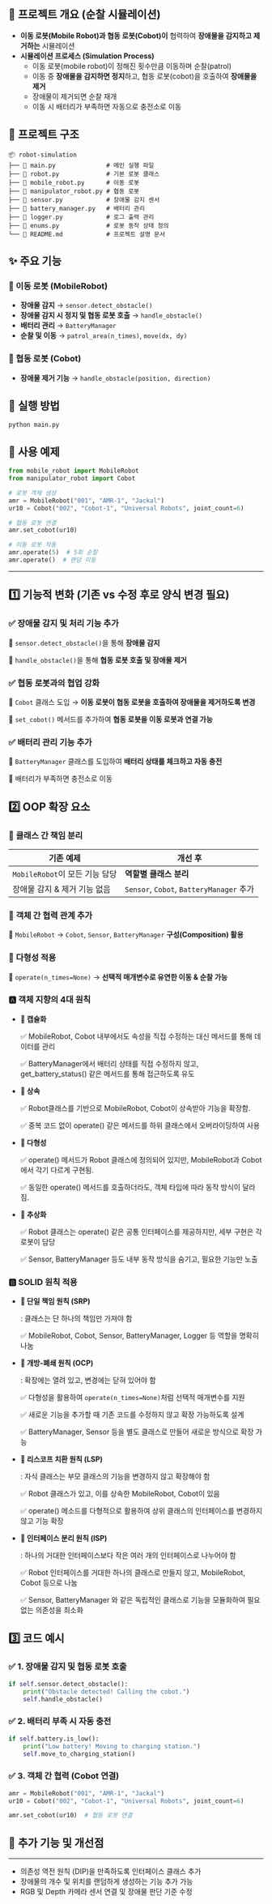 ## 📌 프로젝트 개요 (**순찰 시뮬레이션**)

- **이동 로봇(Mobile Robot)과 협동 로봇(Cobot)이** 협력하여 **장애물을 감지하고 제거하는** 시뮬레이션
- **시뮬레이션 프로세스 (Simulation Process)**
    - 이동 로봇(mobile robot)이 정해진 횟수만큼 이동하며 순찰(patrol)
    - 이동 중 **장애물을 감지하면 정지**하고, 협동 로봇(cobot)을 호출하여 **장애물을 제거**
    - 장애물이 제거되면 순찰 재개
    - 이동 시 배터리가 부족하면 자동으로 충전소로 이동

## 📂 프로젝트 구조

```
📦 robot-simulation
├── 📄 main.py              # 메인 실행 파일
├── 📄 robot.py             # 기본 로봇 클래스
├── 📄 mobile_robot.py      # 이동 로봇
├── 📄 manipulator_robot.py # 협동 로봇
├── 📄 sensor.py            # 장애물 감지 센서
├── 📄 battery_manager.py   # 배터리 관리
├── 📄 logger.py            # 로그 출력 관리
├── 📄 enums.py             # 로봇 동작 상태 정의
└── 📄 README.md            # 프로젝트 설명 문서

```

## ✨ 주요 기능


### 🚗 이동 로봇 (MobileRobot)

- **장애물 감지** → `sensor.detect_obstacle()`
- **장애물 감지 시 정지 및 협동 로봇 호출** → `handle_obstacle()`
- **배터리 관리** → `BatteryManager`
- **순찰 및 이동** → `patrol_area(n_times)`, `move(dx, dy)`

### 🤖 협동 로봇 (Cobot)

- **장애물 제거 기능** → `handle_obstacle(position, direction)`

## 🚀 실행 방법

```
python main.py

```

## 📝 사용 예제


```python
from mobile_robot import MobileRobot
from manipulator_robot import Cobot

# 로봇 객체 생성
amr = MobileRobot("001", "AMR-1", "Jackal")
ur10 = Cobot("002", "Cobot-1", "Universal Robots", joint_count=6)

# 협동 로봇 연결
amr.set_cobot(ur10)

# 이동 로봇 작동
amr.operate(5)  # 5회 순찰
amr.operate()  # 랜덤 이동

```

---


## **1️⃣ 기능적 변화 (기존 vs 수정 후로 양식 변경 필요)**


### ✅ **장애물 감지 및 처리 기능 추가**

🔹 `sensor.detect_obstacle()`을 통해 **장애물 감지**

🔹 `handle_obstacle()`을 통해 **협동 로봇 호출 및 장애물 제거**

### ✅ **협동 로봇과의 협업 강화**

🔹 `Cobot` 클래스 도입 → **이동 로봇이 협동 로봇을 호출하여 장애물을 제거하도록 변경**

🔹 `set_cobot()` 메서드를 추가하여 **협동 로봇을 이동 로봇과 연결 가능**

### ✅ **배터리 관리 기능 추가**

🔹 `BatteryManager` 클래스를 도입하여 **배터리 상태를 체크하고 자동 충전**

🔹 배터리가 부족하면 충전소로 이동

## **2️⃣ OOP 확장 요소**

### 🔹 **클래스 간 책임 분리**

| 기존 예제 | 개선 후 |
| --- | --- |
| `MobileRobot`이 모든 기능 담당 | **역할별 클래스 분리** |
| 장애물 감지 & 제거 기능 없음 | `Sensor`, `Cobot`, `BatteryManager` 추가 |

### 🔹 **객체 간 협력 관계 추가**

🔹 `MobileRobot` → `Cobot`, `Sensor`, `BatteryManager` **구성(Composition) 활용**

### 🔹 **다형성 적용**

🔹 `operate(n_times=None)` → **선택적 매개변수로 유연한 이동 & 순찰 가능**


### 🅰️ 객체 지향의 4대 원칙

- **🔹 캡슐화**
    
    ✅ MobileRobot, Cobot 내부에서도 속성을 직접 수정하는 대신 메서드를 통해 데이터를 관리
    
    ✅ BatteryManager에서 배터리 상태를 직접 수정하지 않고, get_battery_status() 같은 메서드를 통해 접근하도록 유도
    
- **🔹 상속**
    
    ✅ Robot클래스를 기반으로 MobileRobot, Cobot이 상속받아 기능을 확장함.
    
    ✅ 중복 코드 없이 operate() 같은 메서드를 하위 클래스에서 오버라이딩하여 사용
    
- **🔹 다형성**
    
    ✅ operate() 메서드가 Robot 클래스에 정의되어 있지만, MobileRobot과 Cobot에서 각기 다르게 구현됨.
    
    ✅ 동일한 operate() 메서드를 호출하더라도, 객체 타입에 따라 동작 방식이 달라짐.
    
- **🔹 추상화**
    
    ✅ Robot 클래스는 operate() 같은 공통 인터페이스를 제공하지만, 세부 구현은 각 로봇이 담당
    
    ✅ Sensor, BatteryManager 등도 내부 동작 방식을 숨기고, 필요한 기능만 노출
    


### 🅱️ SOLID 원칙 적용

- **🔹 단일 책임 원칙 (SRP)**
    
    : 클래스는 단 하나의 책임만 가져야 함
    
    ✅ MobileRobot, Cobot, Sensor, BatteryManager, Logger 등 역할을 명확히 나눔
    
- **🔹 개방-폐쇄 원칙 (OCP)**
    
    : 확장에는 열려 있고, 변경에는 닫혀 있어야 함
    
    ✅ 다형성을 활용하여 `operate(n_times=None)`처럼 선택적 매개변수를 지원
    
    ✅ 새로운 기능을 추가할 때 기존 코드를 수정하지 않고 확장 가능하도록 설계
    
    ✅ BatteryManager, Sensor 등을 별도 클래스로 만들어 새로운 방식으로 확장 가능
    
- **🔹 리스코프 치환 원칙 (LSP)**
    
    : 자식 클래스는 부모 클래스의 기능을 변경하지 않고 확장해야 함
    
    ✅ Robot 클래스가 있고, 이를 상속한 MobileRobot, Cobot이 있음
    
    ✅ operate() 메소드를 다형적으로 활용하여 상위 클래스의 인터페이스를 변경하지 않고 기능 확장
    
- **🔹 인터페이스 분리 원칙 (ISP)**
    
    : 하나의 거대한 인터페이스보다 작은 여러 개의 인터페이스로 나누어야 함
    
    ✅ Robot 인터페이스를 거대한 하나의 클래스로 만들지 않고, MobileRobot, Cobot 등으로 나눔
    
    ✅ Sensor, BatteryManager 와 같은 독립적인 클래스로 기능을 모듈화하여 필요 없는 의존성을 최소화
    

## **3️⃣ 코드 예시**


### ✅ **1. 장애물 감지 및 협동 로봇 호출**

```python
if self.sensor.detect_obstacle():
    print("Obstacle detected! Calling the cobot.")  
    self.handle_obstacle()

```

### ✅ **2. 배터리 부족 시 자동 충전**

```python
if self.battery.is_low():
    print("Low battery! Moving to charging station.")  
    self.move_to_charging_station()

```

### ✅ **3. 객체 간 협력 (Cobot 연결)**

```python
amr = MobileRobot("001", "AMR-1", "Jackal")
ur10 = Cobot("002", "Cobot-1", "Universal Robots", joint_count=6)

amr.set_cobot(ur10)  # 협동 로봇 연결

```

## 📌 추가 기능 및 개선점

---

- 의존성 역전 원칙 (DIP)을 만족하도록 인터페이스 클래스 추가
- 장애물의 개수 및 위치를 랜덤하게 생성하는 기능 추가 가능
- RGB 및 Depth 카메라 센서 연결 및 장애물 판단 기준 수정
